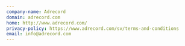 ```yaml
---
company-name: Adrecord
domain: adrecord.com
home: http://www.adrecord.com/
privacy-policy: https://www.adrecord.com/sv/terms-and-conditions
email: info@adrecord.com
---
```




